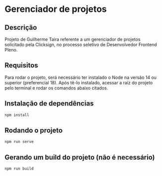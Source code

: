 # Gerenciador de projetos

## Descrição

Projeto de Guilherme Taira referente a um gerenciador de projetos solicitado pela Clicksign, no processo seletivo de Desenvolvedor Frontend Pleno.

## Requisitos

Para rodar o projeto, será necessário ter instalado o Node na versão 14 ou superior (preferencial 18). Após tê-lo instalado, acessar a raíz do projeto pelo terminal e rodar os comandos abaixo citados.

## Instalação de dependências

```bash
npm install
```

## Rodando o projeto

```sh
npm run serve
```

## Gerando um build do projeto (não é necessário)

```sh
npm run build
```
